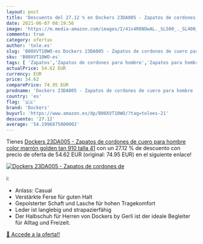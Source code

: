 ```yaml
---
layout: post
title: 'Descuento del 27.12 % en Dockers 23DA005 - Zapatos de cordones de'
date: 2021-06-07 08:19:56
image: 'https://m.media-amazon.com/images/I/41v4R8NOwAL._SL500_._SL400_.jpg'
comments: true
category: ofertas
author: 'tole.es'
slug: 'B00XVT10WO-es Dockers 23DA005 - Zapatos de cordones de cuero para hombre...'
sku: 'B00XVT10WO-es'
tags: [ 'Zapatos','Zapatos de cordones para hombre','Zapatos para hombre','Zapatos y complementos','dockers','zapatos', ]
actualPrice: 54.62 EUR
currency: EUR
price: 54.62
comparePrice: 74.95 EUR
prodname: 'Dockers 23DA005 - Zapatos de cordones de cuero para hombre  color marrón  golden tan 910   talla 41'
country: 'es'
flag: '🇪🇸'
brand: 'Dockers'
buyurl: 'https://www.amazon.es/dp/B00XVT10WO/?tag=tolees-21'
descuento: '27.12'
average: '54.1996875000002'
---
```


Tienes [Dockers 23DA005 - Zapatos de cordones de cuero para hombre  color marrón  golden tan 910   talla 41](https://www.amazon.es/dp/B00XVT10WO/?tag=tolees-21) con un 27.12 % de descuento con precio de oferta de 54.62 EUR (original: 74.95 EUR) en el siguiente enlace!

[![Dockers 23DA005 - Zapatos de cordones de](https://m.media-amazon.com/images/I/41v4R8NOwAL._SL500_._SL400_.jpg)](https://www.amazon.es/dp/B00XVT10WO/?tag=tolees-21)

ℹ️:

- Anlass: Casual
- Verstärkte Ferse für guten Halt
- Gepolsterter Schaft und Lasche für hohen Tragekomfort
- Leder ist langlebig und strapazierfähig
- Der Halbschuh für Herren von Dockers by Gerli ist der ideale Begleiter für Alltag und Freizeit.

[🛒 Accede a la oferta!!](https://www.amazon.es/dp/B00XVT10WO/?tag=tolees-21)
